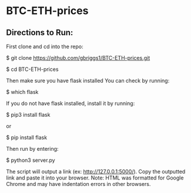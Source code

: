 # BTC-ETH-prices

## Directions to Run:

First clone and cd into the repo:

$ git clone https://github.com/gbriggs1/BTC-ETH-prices.git

$ cd BTC-ETH-prices

Then make sure you have flask installed
You can check by running:

$ which flask

If you do not have flask installed, install it by running:

$ pip3 install flask

or 

$ pip install flask

Then run by entering:

$ python3 server.py

The script will output a link (ex: http://127.0.0.1:5000/). Copy the outputted link and paste it into your browser. 
Note: HTML was formatted for Google Chrome and may have indentation errors in other browsers.

